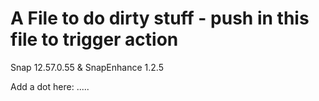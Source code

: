 # A File to do dirty stuff - push in this file to trigger action
Snap 12.57.0.55 & SnapEnhance 1.2.5

Add a dot here: .....
